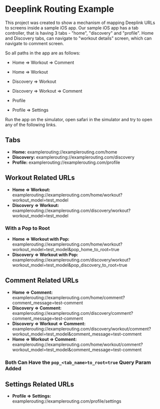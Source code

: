 # Deeplink Routing Example

This project was created to show a mechanism of mapping Deeplink URLs to screens inside a sample iOS app.
Our sample iOS app has a tab controller, that is having 3 tabs - "home", "discovery" and "profile".
Home and Discovery tabs, can navigate to "workout details" screen, which can navigate to comment screen.

So all paths in the app are as follows:

- Home => Workout => Comment
- Home => Workout

- Discovery => Workout
- Discovery => Workout => Comment

- Profile
- Profile => Settings

Run the app on the simulator, open safari in the simulator and try to open any of the following links.

## Tabs

- **Home:** examplerouting://examplerouting.com/home
- **Discovery:** examplerouting://examplerouting.com/discovery
- **Profile:** examplerouting://examplerouting.com/profile

## Workout Related URLs

- **Home => Workout:** examplerouting://examplerouting.com/home/workout?workout_model=test_model
- **Discovery => Workout:** examplerouting://examplerouting.com/discovery/workout?workout_model=test_model

### With a Pop to Root

- **Home => Workout with Pop:** examplerouting://examplerouting.com/home/workout?workout_model=test_model&pop_home_to_root=true
- **Discovery => Workout with Pop:** examplerouting://examplerouting.com/discovery/workout?workout_model=test_model&pop_discovery_to_root=true

## Comment Related URLs

- **Home => Comment:** examplerouting://examplerouting.com/home/comment?comment_message=test-comment
- **Discovery => Comment:** examplerouting://examplerouting.com/discovery/comment?comment_message=test-comment
- **Discovery => Workout => Comment:** examplerouting://examplerouting.com/discovery/workout/comment?workout_model=test_model&comment_message=test-comment
- **Home => Workout => Comment:** examplerouting://examplerouting.com/home/workout/comment?workout_model=test_model&comment_message=test-comment

### Both Can Have the `pop_<tab_name>to_root=true` Query Param Added

## Settings Related URLs

- **Profile => Settings:** examplerouting://examplerouting.com/profile/settings
